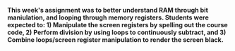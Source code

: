 <b><p>
This week's assignment was to better understand RAM through bit maniulation, and looping through memory registers. Students were expected to: 1) Manipulate the screen registers by spelling out the course code, 2) Perform division by using loops to continuously subtract, and 3) Combine loops/screen register manipulation to render the screen black.
</p></b>
